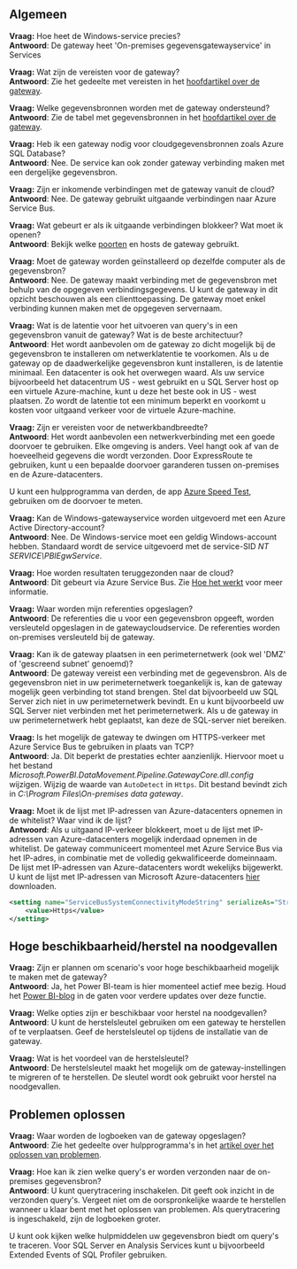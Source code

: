 ## <a name="general"></a>Algemeen
**Vraag:** Hoe heet de Windows-service precies?  
**Antwoord**: De gateway heet 'On-premises gegevensgatewayservice' in Services

**Vraag:** Wat zijn de vereisten voor de gateway?  
**Antwoord**: Zie het gedeelte met vereisten in het [hoofdartikel over de gateway](../service-gateway-onprem.md).

**Vraag:** Welke gegevensbronnen worden met de gateway ondersteund?  
**Antwoord**: Zie de tabel met gegevensbronnen in het [hoofdartikel over de gateway](../service-gateway-onprem.md).

**Vraag:** Heb ik een gateway nodig voor cloudgegevensbronnen zoals Azure SQL Database?  
**Antwoord**: Nee. De service kan ook zonder gateway verbinding maken met een dergelijke gegevensbron.

**Vraag:** Zijn er inkomende verbindingen met de gateway vanuit de cloud?  
**Antwoord**: Nee. De gateway gebruikt uitgaande verbindingen naar Azure Service Bus.

**Vraag:** Wat gebeurt er als ik uitgaande verbindingen blokkeer? Wat moet ik openen?  
**Antwoord**: Bekijk welke [poorten](../service-gateway-onprem.md#ports) en hosts de gateway gebruikt.

**Vraag:** Moet de gateway worden geïnstalleerd op dezelfde computer als de gegevensbron?  
**Antwoord**: Nee. De gateway maakt verbinding met de gegevensbron met behulp van de opgegeven verbindingsgegevens. U kunt de gateway in dit opzicht beschouwen als een clienttoepassing. De gateway moet enkel verbinding kunnen maken met de opgegeven servernaam.

**Vraag:** Wat is de latentie voor het uitvoeren van query's in een gegevensbron vanuit de gateway? Wat is de beste architectuur?  
**Antwoord**: Het wordt aanbevolen om de gateway zo dicht mogelijk bij de gegevensbron te installeren om netwerklatentie te voorkomen. Als u de gateway op de daadwerkelijke gegevensbron kunt installeren, is de latentie minimaal. Een datacenter is ook het overwegen waard. Als uw service bijvoorbeeld het datacentrum US - west gebruikt en u SQL Server host op een virtuele Azure-machine, kunt u deze het beste ook in US - west plaatsen. Zo wordt de latentie tot een minimum beperkt en voorkomt u kosten voor uitgaand verkeer voor de virtuele Azure-machine.

**Vraag:** Zijn er vereisten voor de netwerkbandbreedte?  
**Antwoord**: Het wordt aanbevolen een netwerkverbinding met een goede doorvoer te gebruiken. Elke omgeving is anders. Veel hangt ook af van de hoeveelheid gegevens die wordt verzonden. Door ExpressRoute te gebruiken, kunt u een bepaalde doorvoer garanderen tussen on-premises en de Azure-datacenters.

U kunt een hulpprogramma van derden, de app [Azure Speed Test](http://azurespeedtest.azurewebsites.net/), gebruiken om de doorvoer te meten.

**Vraag:** Kan de Windows-gatewayservice worden uitgevoerd met een Azure Active Directory-account?  
**Antwoord**: Nee. De Windows-service moet een geldig Windows-account hebben. Standaard wordt de service uitgevoerd met de service-SID *NT SERVICE\PBIEgwService*.

**Vraag:** Hoe worden resultaten teruggezonden naar de cloud?  
**Antwoord**: Dit gebeurt via Azure Service Bus. Zie [Hoe het werkt](../service-gateway-onprem.md#how-the-gateway-works) voor meer informatie.

**Vraag:** Waar worden mijn referenties opgeslagen?  
**Antwoord**: De referenties die u voor een gegevensbron opgeeft, worden versleuteld opgeslagen in de gatewaycloudservice. De referenties worden on-premises versleuteld bij de gateway.

**Vraag:** Kan ik de gateway plaatsen in een perimeternetwerk (ook wel 'DMZ' of 'gescreend subnet' genoemd)?  
**Antwoord**: De gateway vereist een verbinding met de gegevensbron. Als de gegevensbron niet in uw perimeternetwerk toegankelijk is, kan de gateway mogelijk geen verbinding tot stand brengen. Stel dat bijvoorbeeld uw SQL Server zich niet in uw perimeternetwerk bevindt. En u kunt bijvoorbeeld uw SQL Server niet verbinden met het perimeternetwerk. Als u de gateway in uw perimeternetwerk hebt geplaatst, kan deze de SQL-server niet bereiken.

**Vraag:** Is het mogelijk de gateway te dwingen om HTTPS-verkeer met Azure Service Bus te gebruiken in plaats van TCP?  
**Antwoord**: Ja. Dit beperkt de prestaties echter aanzienlijk. Hiervoor moet u het bestand *Microsoft.PowerBI.DataMovement.Pipeline.GatewayCore.dll.config* wijzigen. Wijzig de waarde van `AutoDetect` in `Https`. Dit bestand bevindt zich in *C:\Program Files\On-premises data gateway*.

**Vraag:** Moet ik de lijst met IP-adressen van Azure-datacenters opnemen in de whitelist? Waar vind ik de lijst?  
**Antwoord**: Als u uitgaand IP-verkeer blokkeert, moet u de lijst met IP-adressen van Azure-datacenters mogelijk inderdaad opnemen in de whitelist. De gateway communiceert momenteel met Azure Service Bus via het IP-adres, in combinatie met de volledig gekwalificeerde domeinnaam. De lijst met IP-adressen van Azure-datacenters wordt wekelijks bijgewerkt. U kunt de lijst met IP-adressen van Microsoft Azure-datacenters [hier](https://www.microsoft.com/download/details.aspx?id=41653) downloaden.

```xml
<setting name="ServiceBusSystemConnectivityModeString" serializeAs="String">
    <value>Https</value>
</setting>
```

## <a name="high-availabilitydisaster-recovery"></a>Hoge beschikbaarheid/herstel na noodgevallen
**Vraag:** Zijn er plannen om scenario's voor hoge beschikbaarheid mogelijk te maken met de gateway?  
**Antwoord**: Ja, het Power BI-team is hier momenteel actief mee bezig. Houd het [Power BI-blog](https://powerbi.microsoft.com/blog/) in de gaten voor verdere updates over deze functie.

**Vraag:** Welke opties zijn er beschikbaar voor herstel na noodgevallen?  
**Antwoord**: U kunt de herstelsleutel gebruiken om een gateway te herstellen of te verplaatsen. Geef de herstelsleutel op tijdens de installatie van de gateway.

**Vraag:** Wat is het voordeel van de herstelsleutel?  
**Antwoord**: De herstelsleutel maakt het mogelijk om de gateway-instellingen te migreren of te herstellen. De sleutel wordt ook gebruikt voor herstel na noodgevallen.

## <a name="troubleshooting"></a>Problemen oplossen
**Vraag:** Waar worden de logboeken van de gateway opgeslagen?  
**Antwoord**: Zie het gedeelte over hulpprogramma's in het [artikel over het oplossen van problemen](../service-gateway-onprem-tshoot.md#tools-for-troubleshooting).

**Vraag:** Hoe kan ik zien welke query's er worden verzonden naar de on-premises gegevensbron?  
**Antwoord**: U kunt querytracering inschakelen.  Dit geeft ook inzicht in de verzonden query's. Vergeet niet om de oorspronkelijke waarde te herstellen wanneer u klaar bent met het oplossen van problemen. Als querytracering is ingeschakeld, zijn de logboeken groter.

U kunt ook kijken welke hulpmiddelen uw gegevensbron biedt om query's te traceren. Voor SQL Server en Analysis Services kunt u bijvoorbeeld Extended Events of SQL Profiler gebruiken.

